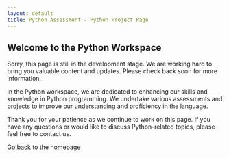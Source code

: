 ```yaml
---
layout: default
title: Python Assessment - Python Project Page
---
```


## Welcome to the Python Workspace

Sorry, this page is still in the development stage. We are working hard to bring you valuable content and updates. Please check back soon for more information.

In the Python workspace, we are dedicated to enhancing our skills and knowledge in Python programming. We undertake various assessments and projects to improve our understanding and proficiency in the language.

Thank you for your patience as we continue to work on this page. If you have any questions or would like to discuss Python-related topics, please feel free to contact us.

[Go back to the homepage](https://fazrul96.github.io/fazrul.github.io/)
